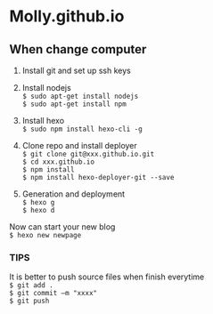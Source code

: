 # Molly.github.io

## When change computer

1. Install git and set up ssh keys  

2. Install nodejs  
`$ sudo apt-get install nodejs`  
`$ sudo apt-get install npm`

3. Install hexo  
`$ sudo npm install hexo-cli -g`  

4. Clone repo and install deployer  
`$ git clone git@xxx.github.io.git`  
`$ cd xxx.github.io`  
`$ npm install`  
`$ npm install hexo-deployer-git --save`  

5. Generation and deployment  
`$ hexo g`  
`$ hexo d`

Now can start your new blog  
`$ hexo new newpage`

### TIPS
It is better to push source files when finish everytime  
`$ git add .`  
`$ git commit –m "xxxx"`  
`$ git push `
